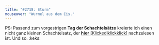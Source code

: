 ```yaml
---
title: "#2718: Sturm"
mouseover: "Wurmel aus dem Eis."
---
```


PS: 
Passend zum vorgestrigen <strong>Tag der Schachtelsätze</strong> kreierte ich einen nicht ganz kleinen Schachtelsatz, der <a href="http://www.morast.eu/2013/02/26/schachtelsatz/"><strong>hier</strong> [Klickediklickklick] </a>nachzulesen ist.
Und so.
:keks:

